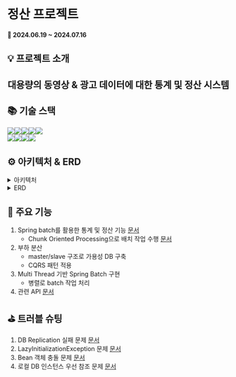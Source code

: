 # 정산 프로젝트

#### 📅 2024.06.19 ~ 2024.07.16

## 💡 프로젝트 소개

<h2 align="center">대용량의 동영상 & 광고 데이터에 대한 통계 및 정산 시스템</h2>

## 📚 기술 스택
<img src="https://img.shields.io/badge/Spring Boot-6DB33F?style=for-the-badge&logo=Spring Boot&logoColor=white"><img src="https://img.shields.io/badge/Spring Batch-6DB33F?style=for-the-badge&logo=Spring&logoColor=white"><img src="https://img.shields.io/badge/Spring Security-6DB33F?style=for-the-badge&logo=Spring Security&logoColor=white"><img src="https://img.shields.io/badge/Gradle-02303A?style=for-the-badge&logo=Gradle&logoColor=white"><img src="https://img.shields.io/badge/MySQL-4479A1?style=for-the-badge&logo=MySQL&logoColor=white">
<br>
<img src="https://img.shields.io/badge/Docker-2496ED?style=for-the-badge&logo=Docker&logoColor=white"><img src="https://img.shields.io/badge/Github Actions-2088FF?style=for-the-badge&logo=Github Actions&logoColor=white"><img src="https://img.shields.io/badge/AWS EC2-FF9900?style=for-the-badge&logo=Spring Boot&logoColor=white"><img src="https://img.shields.io/badge/AWS Route 53-8C4FFF?style=for-the-badge&logo=Spring Boot&logoColor=white">



## ⚙️ 아키텍처 & ERD
<details>
<summary>아키텍처</summary>
> 아키텍처 이미지 추가 예정
</details>

<details>
<summary>ERD</summary>
<img src="https://github.com/user-attachments/assets/445a5e4d-278a-4e29-82fd-afd74ae863c6" width="900"/>
</details>


## 🫧 주요 기능
1. Spring batch를 활용한 통계 및 정산 기능 [문서](https://happygimy97.tistory.com/224)
   - Chunk Oriented Processing으로 배치 작업 수행 [문서]()
2. 부하 분산
   - master/slave 구조로 가용성 DB 구축
   - CQRS 패턴 적용
3. Multi Thread 기반 Spring Batch 구현
   - 병렬로 batch 작업 처리
4. 관련 API [문서](https://documenter.getpostman.com/view/20895656/2sA3kUGMoF)


## ⛳️ 트러블 슈팅
1. DB Replication 실패 문제 [문서](https://available-snow-c33.notion.site/DB-Replication-87602359eb354f3da44566850334b608)
2. LazyInitializationException 문제 [문서](https://available-snow-c33.notion.site/LazyInitializationException-df2c6e0900ec4e5dba4d905c967d91c2)
3. Bean 객체 충돌 문제 [문서](https://available-snow-c33.notion.site/Bean-fc722a99867b48238fda8894664512e0?pvs=25)
4. 로컬 DB 인스턴스 우선 참조 문제 [문서](https://available-snow-c33.notion.site/DB-8e987b0c66764a1bb6f38756789edea8)